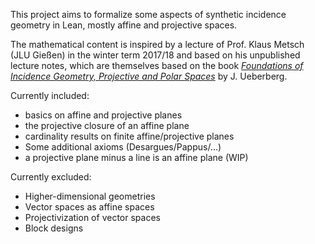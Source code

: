 This project aims to formalize some aspects of synthetic incidence geometry in Lean, mostly affine and projective spaces.

The mathematical content is inspired by a lecture of Prof. Klaus Metsch (JLU Gießen) in the winter term 2017/18 and based on his unpublished lecture notes, which are themselves based on the book [_Foundations of Incidence Geometry, Projective and Polar Spaces_](https://doi.org/10.1007/978-3-642-20972-7) by J. Ueberberg.

Currently included:
* basics on affine and projective planes
* the projective closure of an affine plane
* cardinality results on finite affine/projective planes
* Some additional axioms (Desargues/Pappus/...)
* a projective plane minus a line is an affine plane (WIP)

Currently excluded:
* Higher-dimensional geometries
* Vector spaces as affine spaces
* Projectivization of vector spaces
* Block designs